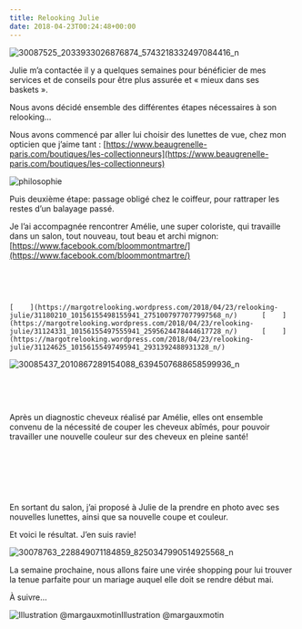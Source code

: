 ```yaml
---
title: Relooking Julie
date: 2018-04-23T00:24:48+00:00
---
```


![30087525_2033933026876874_5743218332497084416_n](/images/30087525_2033933026876874_5743218332497084416_n-aHR0cHM6.jpg)

Julie m’a contactée il y a quelques semaines pour bénéficier de mes services et de conseils pour être plus assurée et « mieux dans ses baskets ».

Nous avons décidé ensemble des différentes étapes nécessaires à son relooking…

Nous avons commencé par aller lui choisir des lunettes de vue, chez mon opticien que j’aime tant :
[https://www.beaugrenelle-paris.com/boutiques/les-collectionneurs](https://www.beaugrenelle-paris.com/boutiques/les-collectionneurs)

![philosophie](/images/philosophie-aHR0cHM6.jpg)

Puis deuxième étape: passage obligé chez le coiffeur, pour rattraper les restes d’un balayage passé.

Je l’ai accompagnée rencontrer Amélie, une super coloriste, qui travaille dans un salon, tout nouveau, tout beau et archi mignon: [https://www.facebook.com/bloommontmartre/](https://www.facebook.com/bloommontmartre/)

 

 

    [    ](https://margotrelooking.wordpress.com/2018/04/23/relooking-julie/31180210_10156155498155941_2751007977077997568_n/)      [    ](https://margotrelooking.wordpress.com/2018/04/23/relooking-julie/31124331_10156155497555941_2595624478444617728_n/)      [    ](https://margotrelooking.wordpress.com/2018/04/23/relooking-julie/31124625_10156155497495941_2931392488931328_n/)

![30085437_2010867289154088_6394507688658599936_n](/images/30085437_2010867289154088_6394507688658599936_n-aHR0cHM6.jpg)

 

 

Après un diagnostic cheveux réalisé par Amélie, elles ont ensemble convenu de la nécessité de couper les cheveux abîmés, pour pouvoir travailler une nouvelle couleur sur des cheveux en pleine santé!

 

 

 

En sortant du salon, j’ai proposé à Julie de la prendre en photo avec ses nouvelles lunettes, ainsi que sa nouvelle coupe et couleur.

Et voici le résultat. J’en suis ravie!

![30078763_228849071184859_8250347990514925568_n](/images/30078763_228849071184859_8250347990514925568_n-aHR0cHM6.jpg)

La semaine prochaine, nous allons faire une virée shopping pour lui trouver la tenue parfaite pour un mariage auquel elle doit se rendre début mai.

À suivre…

![Illustration @margauxmotin](/images/30776916_10155194937540689_376176202_n-aHR0cHM6.jpg)Illustration @margauxmotin
